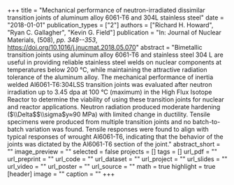 +++
title = "Mechanical performance of neutron-irradiated dissimilar transition joints of aluminum alloy 6061-T6 and 304L stainless steel"
date = "2018-01-01"
publication_types = ["2"]
authors = ["Richard H. Howard", "Ryan C. Gallagher", "Kevin G. Field"]
publication = "In: Journal of Nuclear Materials, (508), _pp. 348--353_, https://doi.org/10.1016/j.jnucmat.2018.05.070"
abstract = "Bimetallic transition joints using aluminum alloy 6061-T6 and stainless steel 304 L are useful in providing reliable stainless steel welds on nuclear components at temperatures below 200 °C, while maintaining the attractive radiation tolerance of the aluminum alloy. The mechanical performance of inertia welded Al6061-T6:304LSS transition joints was evaluated after neutron irradiation up to 3.45 dpa at 100 °C (maximum) in the High Flux Isotope Reactor to determine the viability of using these transition joints for nuclear and reactor applications. Neutron radiation produced moderate hardening ($\\Delta$$\\sigma$y≈90 MPa) with limited change in ductility. Tensile specimens were produced from multiple transition joints and no batch-to-batch variation was found. Tensile responses were found to align with typical responses of wrought Al6061-T6, indicating that the behavior of the joints was dictated by the Al6061-T6 section of the joint."
abstract_short = ""
image_preview = ""
selected = false
projects = []
tags = []
url_pdf = ""
url_preprint = ""
url_code = ""
url_dataset = ""
url_project = ""
url_slides = ""
url_video = ""
url_poster = ""
url_source = ""
math = true
highlight = true
[header]
image = ""
caption = ""
+++
